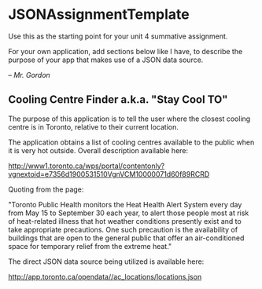 # JSONAssignmentTemplate

Use this as the starting point for your unit 4 summative assignment.

For your own application, add sections below like I have, to describe the purpose of your app that makes use of a JSON data source.

*– Mr. Gordon*

## Cooling Centre Finder a.k.a. "Stay Cool TO"

The purpose of this application is to tell the user where the closest cooling centre is in Toronto, relative to their current location.

The application obtains a list of cooling centres available to the public when it is very hot outside. Overall description available here:

http://www1.toronto.ca/wps/portal/contentonly?vgnextoid=e7356d1900531510VgnVCM10000071d60f89RCRD

Quoting from the page:

"Toronto Public Health monitors the Heat Health Alert System every day from May 15 to September 30 each year, to alert those people most at risk of heat-related illness that hot weather conditions presently exist and to take appropriate precautions. One such precaution is the availability of buildings that are open to the general public that offer an air-conditioned space for temporary relief from the extreme heat."

The direct JSON data source being utilized is available here:

http://app.toronto.ca/opendata//ac_locations/locations.json
